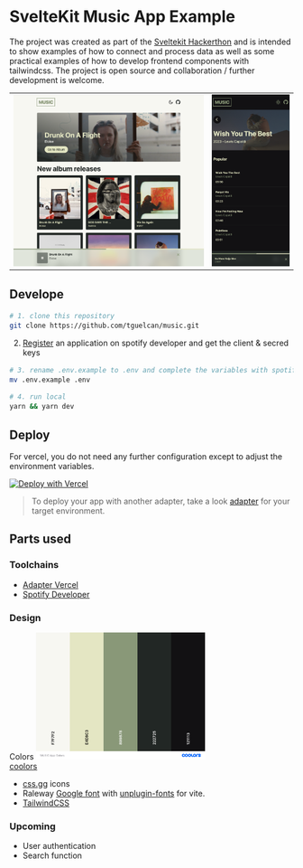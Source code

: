 # SvelteKit Music App Example

The project was created as part of the [Sveltekit Hackerthon](https://hack.sveltesociety.dev/) and is intended to show examples of how to connect and process data as well as some practical examples of how to develop frontend components with tailwindcss.
The project is open source and collaboration / further development is welcome.

<table><tr>
<td> <img src="public/screenshot1.png" width="600" alt="Screenshot1"> </td>
<td> <img src="public/screenshot2.png" width="245" alt="Screenshot2"> </td>
</tr></table>

## Develope

```bash
# 1. clone this repository
git clone https://github.com/tguelcan/music.git
```

2. [Register](https://developer.spotify.com/dashboard/create) an application on spotify developer and get the client & secred keys

```bash
# 3. rename .env.example to .env and complete the variables with spotify client id and client secret
mv .env.example .env
```

```bash
# 4. run local
yarn && yarn dev
```

## Deploy

For vercel, you do not need any further configuration except to adjust the environment variables.

[![Deploy with Vercel](https://vercel.com/button)](https://vercel.com/new/clone?repository-url=https%3A%2F%2Fgithub.com%2Ftguelcan%2Fmusic&env=SPOTIFY_CLIENT_ID,SPOTIFY_CLIENT_SECRET&envDescription=Spotify%20client%20id%20and%20secred%20needed%20for%20this%20application&project-name=musicapp)

> To deploy your app with another adapter, take a look [adapter](https://kit.svelte.dev/docs/adapters) for your target environment.

## Parts used

### Toolchains

- [Adapter Vercel](https://vercel.com/docs/beginner-sveltekit/adapters)
- [Spotify Developer](https://developer.spotify.com)

### Design

Colors
<img src="public/colors.png"  width="300" alt="Coolors"><br/>
[coolors](https://coolors.co/f7f7f2-e4e6c3-899878-222725-121113)

- [css.gg](https://css.gg/) icons
- Raleway [Google font](https://fonts.google.com/specimen/Raleway) with [unplugin-fonts](https://github.com/cssninjaStudio/unplugin-fonts) for vite.
- [TailwindCSS](https://tailwindcss.com/)

### Upcoming

- User authentication
- Search function

